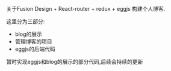 


关于Fusion Design + React-router + redux + eggjs 构建个人博客.


这里分为三部分:
* blog的展示
* 管理博客的项目
* eggjs的后端代码


暂时实现eggjs和blog的展示的部分代码,后续会持续的更新












